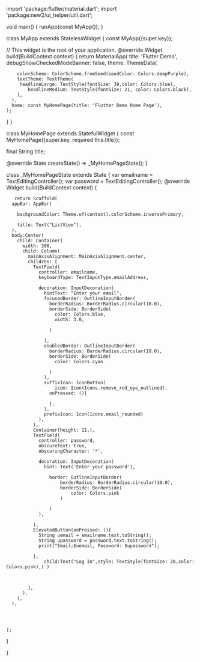 import 'package:flutter/material.dart';
import 'package:new2/ui_helper/util.dart';


void main() {
  runApp(const MyApp());
}

class MyApp extends StatelessWidget {
  const MyApp({super.key});

  // This widget is the root of your application.
  @override
  Widget build(BuildContext context) {
    return MaterialApp(
      title: 'Flutter Demo',
      debugShowCheckedModeBanner: false,
      theme: ThemeData(

        colorScheme: ColorScheme.fromSeed(seedColor: Colors.deepPurple),
        textTheme: TextTheme(
         headlineLarge: TextStyle(fontSize: 39,color: Colors.blue),
            headlineMedium: TextStyle(fontSize: 21, color: Colors.black),
        ),
      ),
      home: const MyHomePage(title: 'Flutter Demo Home Page'),
    );
  }
}

class MyHomePage extends StatefulWidget {
  const MyHomePage({super.key, required this.title});



  final String title;

  @override
  State<MyHomePage> createState() => _MyHomePageState();
}

class _MyHomePageState extends State<MyHomePage> {
  var emailname = TextEditingController();
  var password = TextEditingController();
  @override
  Widget build(BuildContext context) {

       return Scaffold(
      appBar: AppBar(

        backgroundColor: Theme.of(context).colorScheme.inversePrimary,

        title: Text("ListView"),
      ),
      body:Center(
        child: Container(
          width: 300,
          child: Column(
            mainAxisAlignment: MainAxisAlignment.center,
            children: [
              TextField(
                controller: emailname,
                keyboardType: TextInputType.emailAddress,

                decoration: InputDecoration(
                  hintText: "Enter your email",
                  focusedBorder: OutlineInputBorder(
                    borderRadius: BorderRadius.circular(10.0),
                    borderSide: BorderSide(
                      color: Colors.blue,
                      width: 3.0,

                    )

                  ),
                  enabledBorder: OutlineInputBorder(
                    borderRadius: BorderRadius.circular(10.0),
                    borderSide: BorderSide(
                      color: Colors.cyan

                    )
                  ),
                  suffixIcon: IconButton(
                      icon: Icon(Icons.remove_red_eye_outlined),
                    onPressed: (){
                      
                    },
                  ),
                  prefixIcon: Icon(Icons.email_rounded)
                ),
              ),
              Container(height: 11,),
              TextField(
                controller: password,
                obscureText: true,
                obscuringCharacter: '*',

                decoration: InputDecoration(
                  hint: Text('Enter your password'),

                    border: OutlineInputBorder(
                        borderRadius: BorderRadius.circular(10.0),
                        borderSide: BorderSide(
                            color: Colors.pink
                        )

                    )
                ),

              ),
              ElevatedButton(onPressed: (){
                String uemail = emailname.text.toString();
                String upassword = password.text.toString();
                print("Email;$uemail, Password: $upassword");
                
              },
                  child:Text("Log In",style: TextStyle(fontSize: 20,color: Colors.pink),) )



            ],
          ),
        ),
      ),




    );
  }


}
